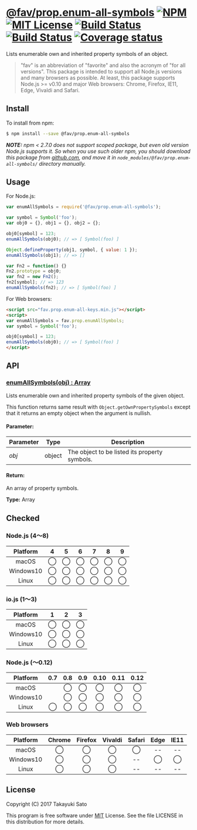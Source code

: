 # [@fav/prop.enum-all-symbols][repo-url] [![NPM][npm-img]][npm-url] [![MIT License][mit-img]][mit-url] [![Build Status][travis-img]][travis-url] [![Build Status][appveyor-img]][appveyor-url] [![Coverage status][coverage-img]][coverage-url]

Lists enumerable own and inherited property symbols of an object.

> "fav" is an abbreviation of "favorite" and also the acronym of "for all versions".
> This package is intended to support all Node.js versions and many browsers as possible.
> At least, this package supports Node.js >= v0.10 and major Web browsers: Chrome, Firefox, IE11, Edge, Vivaldi and Safari.


## Install

To install from npm:

```sh
$ npm install --save @fav/prop.enum-all-symbols
```

***NOTE:*** *npm < 2.7.0 does not support scoped package, but even old version Node.js supports it. So when you use such older npm, you should download this package from [github.com][repo-url], and move it in `node_modules/@fav/prop.enum-all-symbols/` directory manually.*


## Usage

For Node.js:

```js
var enumAllSymbols = require('@fav/prop.enum-all-symbols');

var symbol = Symbol('foo');
var obj0 = {}, obj1 = {}, obj2 = {};

obj0[symbol] = 123;
enumAllSymbols(obj0); // => [ Symbol(foo) ]

Object.defineProperty(obj1, symbol, { value: 1 });
enumAllSymbols(obj1); // => []

var Fn2 = function() {}
Fn2.prototype = obj0;
var fn2 = new Fn2();
fn2[symbol]; // => 123
enumAllSymbols(fn2); // => [ Symbol(foo) ]
```

For Web browsers:

```html
<script src="fav.prop.enum-all-keys.min.js"></script>
<script>
var enumAllSymbols = fav.prop.enumAllSymbols;
var symbol = Symbol('foo');

obj0[symbol] = 123;
enumAllSymbols(obj0); // => [ Symbol(foo) ]
</script>
```


## API

### <u>enumAllSymbols(obj) : Array</u>

Lists enumerable own and inherited property symbols of the given object.

This function returns same result with `Object.getOwnPropertySymbols` except that it returns an empty object when the argument is nullish. 

#### Parameter:

| Parameter |  Type  | Description                                   |
|-----------|:------:|-----------------------------------------------|
| *obj*     | object | The object to be listed its property symbols. |

#### Return:

An array of property symbols.

**Type:** Array


## Checked                                                                      

### Node.js (4〜8)

| Platform  |   4    |   5    |   6    |   7    |   8    |   9    |
|:---------:|:------:|:------:|:------:|:------:|:------:|:------:|
| macOS     |&#x25ef;|&#x25ef;|&#x25ef;|&#x25ef;|&#x25ef;|&#x25ef;|
| Windows10 |&#x25ef;|&#x25ef;|&#x25ef;|&#x25ef;|&#x25ef;|&#x25ef;|
| Linux     |&#x25ef;|&#x25ef;|&#x25ef;|&#x25ef;|&#x25ef;|&#x25ef;|

### io.js (1〜3)

| Platform  |   1    |   2    |   3    |
|:---------:|:------:|:------:|:------:|
| macOS     |&#x25ef;|&#x25ef;|&#x25ef;|
| Windows10 |&#x25ef;|&#x25ef;|&#x25ef;|
| Linux     |&#x25ef;|&#x25ef;|&#x25ef;|

### Node.js (〜0.12)

| Platform  |  0.7   |  0.8   |  0.9   |  0.10  |  0.11  |  0.12  |
|:---------:|:------:|:------:|:------:|:------:|:------:|:------:|
| macOS     |        |&#x25ef;|&#x25ef;|&#x25ef;|&#x25ef;|&#x25ef;|
| Windows10 |        |&#x25ef;|&#x25ef;|&#x25ef;|&#x25ef;|&#x25ef;|
| Linux     |&#x25ef;|&#x25ef;|&#x25ef;|&#x25ef;|&#x25ef;|&#x25ef;|

### Web browsers

| Platform  | Chrome | Firefox | Vivaldi | Safari |  Edge  | IE11   |
|:---------:|:------:|:-------:|:-------:|:------:|:------:|:------:|
| macOS     |&#x25ef;|&#x25ef; |&#x25ef; |&#x25ef;|   --   |   --   |
| Windows10 |&#x25ef;|&#x25ef; |&#x25ef; |   --   |&#x25ef;|&#x25ef;|
| Linux     |&#x25ef;|&#x25ef; |&#x25ef; |   --   |   --   |   --   |


## License

Copyright (C) 2017 Takayuki Sato

This program is free software under [MIT][mit-url] License.
See the file LICENSE in this distribution for more details.

[repo-url]: https://github.com/sttk/fav-prop.enum-all-symbols/
[npm-img]: https://img.shields.io/badge/npm-v0.0.0-blue.svg
[npm-url]: https://www.npmjs.com/package/@fav/prop.enum-all-symbols
[mit-img]: https://img.shields.io/badge/license-MIT-green.svg
[mit-url]: https://opensource.org/licenses/MIT
[travis-img]: https://travis-ci.org/sttk/fav-prop.enum-all-symbols.svg?branch=master
[travis-url]: https://travis-ci.org/sttk/fav-prop.enum-all-symbols
[appveyor-img]: https://ci.appveyor.com/api/projects/status/github/sttk/fav-prop.enum-all-symbols?branch=master&svg=true
[appveyor-url]: https://ci.appveyor.com/project/sttk/fav-prop-enum-all-symbols
[coverage-img]: https://coveralls.io/repos/github/sttk/fav-prop.enum-all-symbols/badge.svg?branch=master
[coverage-url]: https://coveralls.io/github/sttk/fav-prop.enum-all-symbols?branch=master
